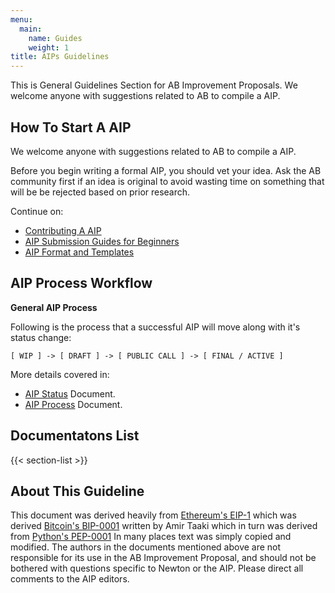 ```yaml
---
menu:
  main:
    name: Guides
    weight: 1
title: AIPs Guidelines
---
```


This is General Guidelines Section for AB Improvement Proposals. We welcome anyone with suggestions related to AB to compile a AIP.

## How To Start A AIP

We welcome anyone with suggestions related to AB to compile a AIP.

Before you begin writing a formal AIP, you should vet your idea. Ask the AB community first if an idea is original to avoid wasting time on something that will be be rejected based on prior research.

Continue on:

- [Contributing A AIP](contributing-a-aip.md)
- [AIP Submission Guides for Beginners](aip-submission-guide-for-beginners.md)
- [AIP Format and Templates](format/_index.md)

## AIP Process Workflow

**General AIP Process**

Following is the process that a successful AIP will move along with it's status change:

```
[ WIP ] -> [ DRAFT ] -> [ PUBLIC CALL ] -> [ FINAL / ACTIVE ]
```

More details covered in:

- [AIP Status](aip-status.md) Document.
- [AIP Process](aip-process.md) Document.

## Documentatons List

{{< section-list >}}

## About This Guideline

This document was derived heavily from [Ethereum's EIP-1](https://github.com/ethereum/EIPs) which was derived [Bitcoin's BIP-0001](https://github.com/bitcoin/bips) written by Amir Taaki which in turn was derived from [Python's PEP-0001](https://www.python.org/dev/peps/) In many places text was simply copied and modified. The authors in the documents mentioned above are not responsible for its use in the AB Improvement Proposal, and should not be bothered with questions specific to Newton or the AIP. Please direct all comments to the AIP editors.
